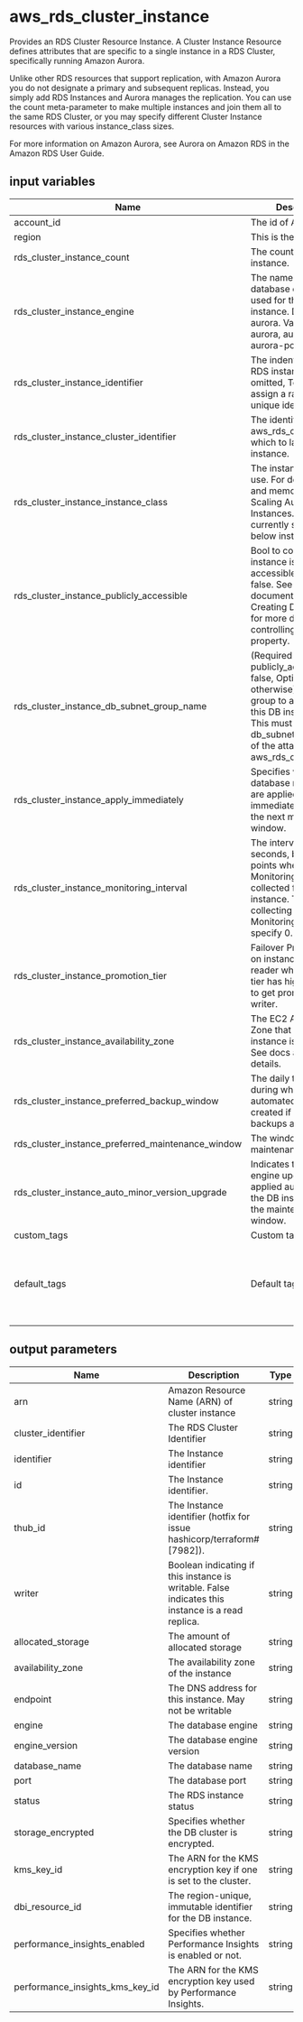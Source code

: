 # aws_rds_cluster_instance

Provides an RDS Cluster Resource Instance. A Cluster Instance Resource defines attributes that are specific to a single instance in a RDS Cluster, specifically running Amazon Aurora.

Unlike other RDS resources that support replication, with Amazon Aurora you do not designate a primary and subsequent replicas. Instead, you simply add RDS Instances and Aurora manages the replication. You can use the count meta-parameter to make multiple instances and join them all to the same RDS Cluster, or you may specify different Cluster Instance resources with various instance_class sizes.

For more information on Amazon Aurora, see Aurora on Amazon RDS in the Amazon RDS User Guide.

## input variables

| Name | Description | Type | Default | Required |
|------|-------------|:----:|:-----:|:-----:|
|account_id|The id of AWS account.|string||Yes|
|region|This is the AWS region.|string|us-east-1|Yes|
|rds_cluster_instance_count|The count of cluster instance.|string|2|No|
|rds_cluster_instance_engine|The name of the database engine to be used for the RDS instance. Defaults to aurora. Valid Values: aurora, aurora-mysql, aurora-postgresql.|string|aurora|No|
|rds_cluster_instance_identifier|The indentifier for the RDS instance, if omitted, Terraform will assign a random, unique identifier.|string|{{ name }}|No|
|rds_cluster_instance_cluster_identifier|The identifier of the aws_rds_cluster in which to launch this instance.|string||Yes|
|rds_cluster_instance_instance_class|The instance class to use. For details on CPU and memory, see Scaling Aurora DB Instances. Aurora currently supports the below instance classes.|string|db.t2.small|No|
|rds_cluster_instance_publicly_accessible|Bool to control if instance is publicly accessible. Default false. See the documentation on Creating DB Instances for more details on controlling this property.|boolean|false|No|
|rds_cluster_instance_db_subnet_group_name|(Required if publicly_accessible = false, Optional otherwise) A DB subnet group to associate with this DB instance. NOTE: This must match the db_subnet_group_name of the attached aws_rds_cluster.|string||Yes|
|rds_cluster_instance_apply_immediately|Specifies whether any database modifications are applied immediately, or during the next maintenance window.|boolean|false|No|
|rds_cluster_instance_monitoring_interval|The interval, in seconds, between points when Enhanced Monitoring metrics are collected for the DB instance. To disable collecting Enhanced Monitoring metrics, specify 0.|number|0|No|
|rds_cluster_instance_promotion_tier|Failover Priority setting on instance level. The reader who has lower tier has higher priority to get promoter to writer.|number|0|No|
|rds_cluster_instance_availability_zone|The EC2 Availability Zone that the DB instance is created in. See docs about the details.|string|us-east-1a|No|
|rds_cluster_instance_preferred_backup_window|The daily time range during which automated backups are created if automated backups are enabled.|string|04:00-09:00|No|
|rds_cluster_instance_preferred_maintenance_window|The window to perform maintenance in.|string|Mon:00:00-Mon:03:00|No|
|rds_cluster_instance_auto_minor_version_upgrade|Indicates that minor engine upgrades will be applied automatically to the DB instance during the maintenance window.|boolean|true|No|
|custom_tags|Custom tags.|map||No|
|default_tags|Default tags.|map|{"ThubName"= "{{ name }}","ThubCode"= "{{ code }}","ThubEnv"= "default","Description" = "Managed by TerraHub"}|No|

## output parameters

| Name | Description | Type |
|------|-------------|:----:|
|arn|Amazon Resource Name (ARN) of cluster instance|string|
|cluster_identifier|The RDS Cluster Identifier|string|
|identifier|The Instance identifier|string|
|id|The Instance identifier.|string|
|thub_id|The Instance identifier (hotfix for issue hashicorp/terraform#[7982]).|string|
|writer|Boolean indicating if this instance is writable. False indicates this instance is a read replica.|string|
|allocated_storage|The amount of allocated storage|string|
|availability_zone|The availability zone of the instance|string|
|endpoint|The DNS address for this instance. May not be writable|string|
|engine|The database engine|string|
|engine_version|The database engine version|string|
|database_name|The database name|string|
|port|The database port|string|
|status|The RDS instance status|string|
|storage_encrypted|Specifies whether the DB cluster is encrypted.|string|
|kms_key_id|The ARN for the KMS encryption key if one is set to the cluster.|string|
|dbi_resource_id|The region-unique, immutable identifier for the DB instance.|string|
|performance_insights_enabled|Specifies whether Performance Insights is enabled or not.|string|
|performance_insights_kms_key_id|The ARN for the KMS encryption key used by Performance Insights.|string|